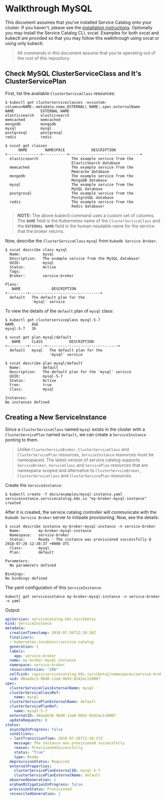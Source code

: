 # Walkthrough MySQL

This document assumes that you've installed Service Catalog onto your cluster. If you haven't, please see the [installation instructions](https://github.com/kubernetes-incubator/service-catalog/blob/v0.1.27/docs/install.md). Optionally you may install the Service Catalog CLI, svcat. Examples for both svcat and kubectl are provided so that you may follow this walkthrough using svcat or using only kubectl.

> All commands in this document assume that you're operating out of the root of this repository.

## Check MySQL ClusterServiceClass and It's ClusterServicePlan

First, list the available `ClusterServiceClass` resources:

```console
$ kubectl get clusterserviceclasses -o=custom-columns=NAME:.metadata.name,EXTERNAL\ NAME:.spec.externalName
NAME            EXTERNAL NAME
elasticsearch   elasticsearch
memcached       memcached
mongodb         mongodb
mysql           mysql
postgresql      postgresql
redis           redis

$ svcat get classes
      NAME        NAMESPACE            DESCRIPTION
+---------------+-----------+--------------------------------+
  elasticsearch               The example service from the
                              ElasticSearch database
  memcached                   The example service from the
                              Memcache database
  mongodb                     The example service from the
                              MongoDB database
  mysql                       The example service from the
                              MySQL database
  postgresql                  The example service from the
                              PostgreSQL database
  redis                       The example service from the
                              Redis database!
```

> **NOTE:** The above kubectl command uses a custom set of columns. The **`NAME`** field is the Kubernetes name of the `ClusterServiceClass` and the **`EXTERNAL NAME`** field is the human-readable name for the service that the broker returns.

Now, describe the `ClusterServiceClass` `mysql` from `Kubedb Service Broker`.

```console
$ svcat describe class mysql
  Name:          mysql
  Description:   The example service from the MySQL database!
  UUID:          mysql
  Status:        Active
  Tags:
  Broker:        service-broker

Plans:
   NAME              DESCRIPTION
+---------+--------------------------------+
  default   The default plan for the
            'mysql' service
```

To view the details of the `default` plan of `mysql` class:

```console
$ kubectl get clusterserviceplans mysql-5-7
NAME        AGE
mysql-5-7   3h

$ svcat get plan mysql/default
   NAME     CLASS            DESCRIPTION
+---------+-------+--------------------------------+
  default   mysql   The default plan for the
                    'mysql' service

$ svcat describe plan mysql/default
  Name:          default
  Description:   The default plan for the 'mysql' service  
  UUID:          mysql-5-7
  Status:        Active
  Free:          true
  Class:         mysql

Instances:
No instances defined
```

## Creating a New ServiceInstance

Since a `ClusterServiceClass` named `mysql` exists in the cluster with a `ClusterServicePlan` named `default`, we can create a `ServiceInstance` ponting to them.

> Unlike `ClusterServiceBroker`, `ClusterServiceClass` and `ClusterServicePlan` resources, `ServiceInstance` resources must be namespaced. The latest version of service catelog supports `ServiceBroker`, `ServiceClass` and `ServicePlan` resources that are namespace scoped and alternative to `ClusterServiceBroker`, `ClusterServiceClass` and `ClusterServicePlan` resources.

Create the `ServiceInstance`:

```console
$ kubectl create -f docs/examples/mysql-instance.yaml 
serviceinstance.servicecatalog.k8s.io "my-broker-mysql-instance" created
```

After it is created, the service catalog controller will communicate with the `Kubedb Service Broker` server to initaiate provisioning. Now, see the details:

```console
$ svcat describe instance my-broker-mysql-instance -n service-broker
  Name:        my-broker-mysql-instance
  Namespace:   service-broker
  Status:      Ready - The instance was provisioned successfully @ 2018-07-26 12:38:37 +0000 UTC  
  Class:       mysql
  Plan:        default

Parameters:
  No parameters defined

Bindings:
No bindings defined
```

The yaml configuration of this `ServiceInstance`:

```console
kubectl get serviceinstance my-broker-mysql-instance -n service-broker -o yaml
```

Output:

```yaml
apiVersion: servicecatalog.k8s.io/v1beta1
kind: ServiceInstance
metadata:
  creationTimestamp: 2018-07-26T12:38:36Z
  finalizers:
  - kubernetes-incubator/service-catalog
  generation: 1
  labels:
    app: service-broker
  name: my-broker-mysql-instance
  namespace: service-broker
  resourceVersion: "206"
  selfLink: /apis/servicecatalog.k8s.io/v1beta1/namespaces/service-broker/serviceinstances/my-broker-mysql-instance
  uid: d0aadec5-90d0-11e8-9b93-0242ac110007
spec:
  clusterServiceClassExternalName: mysql
  clusterServiceClassRef:
    name: mysql
  clusterServicePlanExternalName: default
  clusterServicePlanRef:
    name: mysql-5-7
  externalID: d0aade36-90d0-11e8-9b93-0242ac110007
  updateRequests: 0
status:
  asyncOpInProgress: false
  conditions:
  - lastTransitionTime: 2018-07-26T12:38:37Z
    message: The instance was provisioned successfully
    reason: ProvisionedSuccessfully
    status: "True"
    type: Ready
  deprovisionStatus: Required
  externalProperties:
    clusterServicePlanExternalID: mysql-5-7
    clusterServicePlanExternalName: default
  observedGeneration: 1
  orphanMitigationInProgress: false
  provisionStatus: Provisioned
  reconciledGeneration: 1
  ```